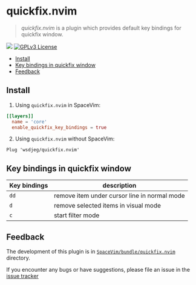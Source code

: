 # quickfix.nvim

> _quickfix.nvim_ is a plugin which provides default key bindings for quickfix window.

[![](https://spacevim.org/img/build-with-SpaceVim.svg)](https://spacevim.org)
[![GPLv3 License](https://img.spacevim.org/license-GPLv3-blue.svg)](LICENSE)

<!-- vim-markdown-toc GFM -->

- [Install](#install)
- [Key bindings in quickfix window](#key-bindings-in-quickfix-window)
- [Feedback](#feedback)

<!-- vim-markdown-toc -->

## Install

1. Using `quickfix.nvim` in SpaceVim:

```toml
[[layers]]
  name = 'core'
  enable_quickfix_key_bindings = true
```

2. Using `quickfix.nvim` without SpaceVim:

```
Plug 'wsdjeg/quickfix.nvim'
```

## Key bindings in quickfix window

| Key bindings | description                                  |
| ------------ | -------------------------------------------- |
| `dd`         | remove item under cursor line in normal mode |
| `d`          | remove selected items in visual mode         |
| `c`          | start filter mode                            |

## Feedback

The development of this plugin is in [`SpaceVim/bundle/quickfix.nvim`](https://github.com/SpaceVim/SpaceVim/tree/master/bundle/quickfix.nvim) directory.

If you encounter any bugs or have suggestions, please file an issue in the [issue tracker](https://github.com/SpaceVim/SpaceVim/issues)
